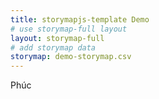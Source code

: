```yaml
---
title: storymapjs-template Demo
# use storymap-full layout
layout: storymap-full
# add storymap data
storymap: demo-storymap.csv
---
```

Phúc
